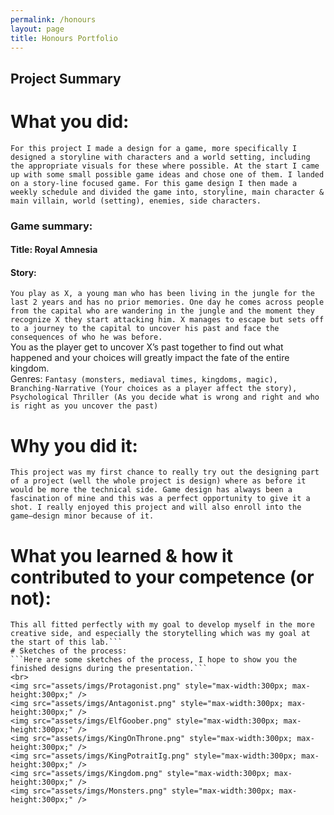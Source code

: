 ```yaml
---
permalink: /honours
layout: page
title: Honours Portfolio
---
```


## Project Summary


# What you did:
```For this project I made a design for a game, more specifically I designed a storyline with characters and a world setting, including the appropriate visuals for these where possible. At the start I came up with some small possible game ideas and chose one of them. I landed on a story-line focused game. For this game design I then made a weekly schedule and divided the game into, storyline, main character & main villain, world (setting), enemies, side characters.```
### Game summary:
#### Title: Royal Amnesia
#### Story:
```You play as X, a young man who has been living in the jungle for the last 2 years and has no prior memories. One day he comes across people from the capital who are wandering in the jungle and the moment they recognize X they start attacking him. X manages to escape but sets off to a journey to the capital to uncover his past and face the consequences of who he was before.```
<br>You as the player get to uncover X’s past together to find out what happened and your choices will greatly impact the fate of the entire kingdom.
<br>Genres: ```Fantasy (monsters, mediaval times, kingdoms, magic), Branching-Narrative (Your choices as a player affect the story), Psychological Thriller (As you decide what is wrong and right and who is right as you uncover the past)```

# Why you did it:
```This project was my first chance to really try out the designing part of a project (well the whole project is design) where as before it would be more the technical side. Game design has always been a fascination of mine and this was a perfect opportunity to give it a shot. I really enjoyed this project and will also enroll into the game–design minor because of it.```
# What you learned & how it contributed to your competence (or not):
```In this project I think the most present skill was the workflow, learning to do what in what order, how to make certain decisions like what colors to use, and how to design certain characters. I cannot say with certainty that it improved my creativity or creative skills for I find that difficult to measure, however I think the (coming back on the workflow) the way I handle creative tasks has improved. I have done creative assignments for school before in a sense of writing but not visual design, and while I think the way I approached it was satisfactory I know I would do it better having gained this experience.
This all fitted perfectly with my goal to develop myself in the more creative side, and especially the storytelling which was my goal at the start of this lab.```
# Sketches of the process:
```Here are some sketches of the process, I hope to show you the finished designs during the presentation.```
<br>
<img src="assets/imgs/Protagonist.png" style="max-width:300px; max-height:300px;" />
<img src="assets/imgs/Antagonist.png" style="max-width:300px; max-height:300px;" />
<img src="assets/imgs/ElfGoober.png" style="max-width:300px; max-height:300px;" />
<img src="assets/imgs/KingOnThrone.png" style="max-width:300px; max-height:300px;" />
<img src="assets/imgs/KingPotraitIg.png" style="max-width:300px; max-height:300px;" />
<img src="assets/imgs/Kingdom.png" style="max-width:300px; max-height:300px;" />
<img src="assets/imgs/Monsters.png" style="max-width:300px; max-height:300px;" />
